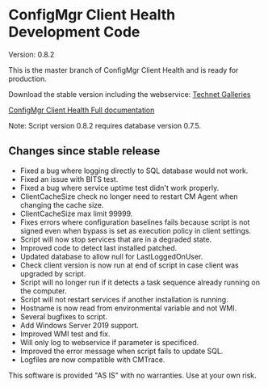 # ConfigMgr Client Health Development Code

Version: 0.8.2

This is the master branch of ConfigMgr Client Health and is ready for production.

Download the stable version including the webservice: [Technet Galleries](https://gallery.technet.microsoft.com/ConfigMgr-Client-Health-ccd00bd7)

[ConfigMgr Client Health Full documentation](https://www.andersrodland.com/configmgr-client-health/)

Note: Script version 0.8.2 requires database version 0.7.5.


## Changes since stable release

* Fixed a bug where logging directly to SQL database would not work.
* Fixed an issue with BITS test.
* Fixed a bug where service uptime test didn't work properly.
* ClientCacheSize check no longer need to restart CM Agent when changing the cache size.
* ClientCacheSize max limit 99999.
* Fixes errors where configuration baselines fails because script is not signed even when bypass is set as execution policy in client settings.
* Script will now stop services that are in a degraded state.
* Improved code to detect last installed patched.
* Updated database to allow null for LastLoggedOnUser.
* Check client version is now run at end of script in case client was upgraded by script.
* Script will no longer run if it detects a task sequence already running on the computer.
* Script will not restart services if another installation is running.
* Hostname is now read from environmental variable and not WMI.
* Several bugfixes to script.
* Add Windows Server 2019 support.
* Improved WMI test and fix.
* Will only log to webservice if parameter is specificed.
* Improved the error message when script fails to update SQL.
* Logfiles are now compatible with CMTrace.


This software is provided "AS IS" with no warranties. Use at your own risk.
